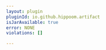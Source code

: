 ```yaml
---
layout: plugin
pluginId: io.github.hippoom.artifact
isJarAvailable: true
error: NONE
violations: []

---
```

